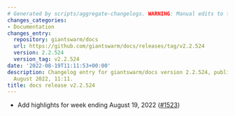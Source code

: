```yaml
---
# Generated by scripts/aggregate-changelogs. WARNING: Manual edits to this files will be overwritten.
changes_categories:
- Documentation
changes_entry:
  repository: giantswarm/docs
  url: https://github.com/giantswarm/docs/releases/tag/v2.2.524
  version: 2.2.524
  version_tag: v2.2.524
date: '2022-08-19T11:11:53+00:00'
description: Changelog entry for giantswarm/docs version 2.2.524, published on 19
  August 2022, 11:11.
title: docs release v2.2.524
---
```


- Add highlights for week ending August 19, 2022 ([#1523](https://github.com/giantswarm/docs/pull/1523))
